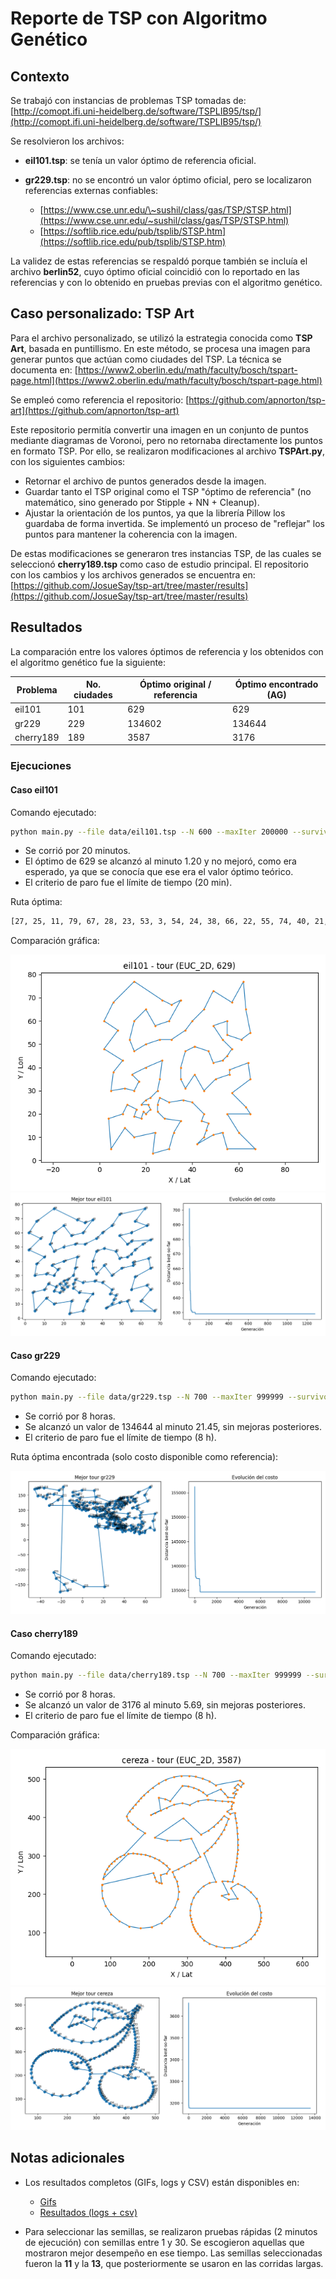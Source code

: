 # Reporte de TSP con Algoritmo Genético

## Contexto

Se trabajó con instancias de problemas TSP tomadas de:
[http://comopt.ifi.uni-heidelberg.de/software/TSPLIB95/tsp/](http://comopt.ifi.uni-heidelberg.de/software/TSPLIB95/tsp/)

Se resolvieron los archivos:

* **eil101.tsp**: se tenía un valor óptimo de referencia oficial.
* **gr229.tsp**: no se encontró un valor óptimo oficial, pero se localizaron referencias externas confiables:

  * [https://www.cse.unr.edu/\~sushil/class/gas/TSP/STSP.html](https://www.cse.unr.edu/~sushil/class/gas/TSP/STSP.html)
  * [https://softlib.rice.edu/pub/tsplib/STSP.htm](https://softlib.rice.edu/pub/tsplib/STSP.htm)

La validez de estas referencias se respaldó porque también se incluía el archivo **berlin52**, cuyo óptimo oficial coincidió con lo reportado en las referencias y con lo obtenido en pruebas previas con el algoritmo genético.

## Caso personalizado: TSP Art

Para el archivo personalizado, se utilizó la estrategia conocida como **TSP Art**, basada en puntillismo. En este método, se procesa una imagen para generar puntos que actúan como ciudades del TSP. La técnica se documenta en:
[https://www2.oberlin.edu/math/faculty/bosch/tspart-page.html](https://www2.oberlin.edu/math/faculty/bosch/tspart-page.html)

Se empleó como referencia el repositorio:
[https://github.com/apnorton/tsp-art](https://github.com/apnorton/tsp-art)

Este repositorio permitía convertir una imagen en un conjunto de puntos mediante diagramas de Voronoi, pero no retornaba directamente los puntos en formato TSP. Por ello, se realizaron modificaciones al archivo **TSPArt.py**, con los siguientes cambios:

* Retornar el archivo de puntos generados desde la imagen.
* Guardar tanto el TSP original como el TSP "óptimo de referencia" (no matemático, sino generado por Stipple + NN + Cleanup).
* Ajustar la orientación de los puntos, ya que la librería Pillow los guardaba de forma invertida. Se implementó un proceso de "reflejar" los puntos para mantener la coherencia con la imagen.

De estas modificaciones se generaron tres instancias TSP, de las cuales se seleccionó **cherry189.tsp** como caso de estudio principal. El repositorio con los cambios y los archivos generados se encuentra en:
[https://github.com/JosueSay/tsp-art/tree/master/results](https://github.com/JosueSay/tsp-art/tree/master/results)

## Resultados

La comparación entre los valores óptimos de referencia y los obtenidos con el algoritmo genético fue la siguiente:

| Problema  | No. ciudades | Óptimo original / referencia | Óptimo encontrado (AG) |
| --------- | ------------ | ---------------------------- | ---------------------- |
| eil101    | 101          | 629                          | 629                    |
| gr229     | 229          | 134602                       | 134644                 |
| cherry189 | 189          | 3587                         | 3176                   |

### Ejecuciones

#### Caso **eil101**

Comando ejecutado:

```bash
python main.py --file data/eil101.tsp --N 600 --maxIter 200000 --survivors 0.15 --crossover 0.65 --mutation 0.20 --pc 1.0 --pm -1 --elitism 0.02 --k 3 --scx --twoOptProb 0.25 --stall 3000 --timeLimit 1200 --seed 11 --record --framesDir logs/eil101/frames --gifOut logs/eil101/eil101_tsp_optimal.gif --csv logs/eil101/eil101_seed11.csv --eaxFrac 0.15 --edgeLambda 0.15 --edgeTopFrac 0.30 --edgeFreqPeriod 200 --assortative --mem3OptSteps 4 --speciesPeriod 800 --speciesThresh 0.35 --speciesCullFrac 0.20 --catastropheFrac 0.20
```

* Se corrió por 20 minutos.
* El óptimo de 629 se alcanzó al minuto 1.20 y no mejoró, como era esperado, ya que se conocía que ese era el valor óptimo teórico.
* El criterio de paro fue el límite de tiempo (20 min).

Ruta óptima:

```bash
[27, 25, 11, 79, 67, 28, 23, 53, 3, 54, 24, 38, 66, 22, 55, 74, 40, 21, 73, 71, 72, 20, 39, 57, 12, 93, 94, 96, 86, 1, 56, 14, 42, 41, 13, 43, 37, 85, 15, 60, 84, 90, 99, 36, 97, 92, 91, 58, 98, 95, 5, 88, 51, 17, 82, 59, 4, 83, 16, 44, 7, 45, 46, 35, 48, 63, 62, 89, 31, 9, 61, 10, 18, 47, 81, 6, 87, 30, 69, 29, 19, 65, 64, 70, 34, 8, 50, 32, 80, 33, 77, 78, 2, 76, 75, 49, 0, 68, 26, 100, 52]
```

Comparación gráfica:

![TSP Óptimo Eil101 Teórico](../images/optimo_ref/eil101_optimo_ref.png)
![TSP Óptimo Eil101 GA](../images/optimo_ga/eil101_seed11_optimo.png)

#### Caso **gr229**

Comando ejecutado:

```bash
python main.py --file data/gr229.tsp --N 700 --maxIter 999999 --survivors 0.15 --crossover 0.55 --mutation 0.30 --pc 0.95 --pm -1 --elitism 0.02 --k 3 --scx --twoOptProb 0.15 --stall 999999 --timeLimit 28800 --seed 13 --record --framesDir logs/gr229/frames --gifOut logs/gr229/gr229_tsp_optimal.gif --csv logs/gr229/gr229_seed13.csv --eaxFrac 0.20 --edgeLambda 0.10 --edgeTopFrac 0.25 --edgeFreqPeriod 250 --mem3OptSteps 4 --speciesPeriod 700 --speciesThresh 0.38 --speciesCullFrac 0.25 --catastropheFrac 0.25
```

* Se corrió por 8 horas.
* Se alcanzó un valor de 134644 al minuto 21.45, sin mejoras posteriores.
* El criterio de paro fue el límite de tiempo (8 h).

Ruta óptima encontrada (solo costo disponible como referencia):

![TSP Óptimo Gr229 GA](../images/optimo_ga/gr229_seed13_optimo.png)

#### Caso **cherry189**

Comando ejecutado:

```bash
python main.py --file data/cherry189.tsp --N 700 --maxIter 999999 --survivors 0.15 --crossover 0.55 --mutation 0.30 --pc 0.95 --pm -1 --elitism 0.02 --k 3 --scx --twoOptProb 0.15 --stall 999999 --timeLimit 28800 --seed 13 --record --framesDir logs/chery189/frames --gifOut logs/chery189/chery189_tsp_optimal.gif --csv logs/chery189/chery189_seed13.csv --eaxFrac 0.20 --edgeLambda 0.10 --edgeTopFrac 0.25 --edgeFreqPeriod 250 --mem3OptSteps 4 --speciesPeriod 700 --speciesThresh 0.38 --speciesCullFrac 0.25 --catastropheFrac 0.25
```

* Se corrió por 8 horas.
* Se alcanzó un valor de 3176 al minuto 5.69, sin mejoras posteriores.
* El criterio de paro fue el límite de tiempo (8 h).

Comparación gráfica:

![TSP Óptimo Cherry189 Teórico](../images/optimo_ref/cherry189_optimo_ref.png)
![TSP Óptimo Cherry189 GA](../images/optimo_ga/cherry189_seed13_optimo.png)

## Notas adicionales

* Los resultados completos (GIFs, logs y CSV) están disponibles en:

  * [Gifs](https://github.com/JosueSay/labs-ms/tree/main/Proyectos/p1/images/gifs)
  * [Resultados (logs + csv)](https://github.com/JosueSay/labs-ms/tree/main/Proyectos/p1/results/ga)

* Para seleccionar las semillas, se realizaron pruebas rápidas (2 minutos de ejecución) con semillas entre 1 y 30. Se escogieron aquellas que mostraron mejor desempeño en ese tiempo. Las semillas seleccionadas fueron la **11** y la **13**, que posteriormente se usaron en las corridas largas.
